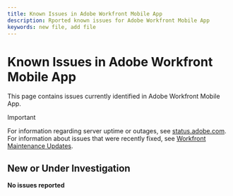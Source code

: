 ```yaml
---
title: Known Issues in Adobe Workfront Mobile App
description: Rported known issues for Adobe Workfront Mobile App
keywords: new file, add file
---
```


# Known Issues in Adobe Workfront Mobile App

This page contains issues currently identified in Adobe Workfront Mobile App.

>[!IMPORTANT]
>
>For information regarding server uptime or outages, see [status.adobe.com](https://status.adobe.com). For information about issues that were recently fixed, see [Workfront Maintenance Updates](../maintenance/current-updates.md).

## New or Under Investigation

**No issues reported**

<!--

## Current Issues

|Issue  |Last Modified   | 
|---|---|
|Issue text  | YYYY/MM/DD  | 

-->